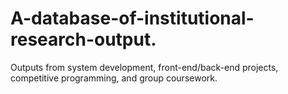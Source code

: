 # A-database-of-institutional-research-output.
Outputs from system development, front-end/back-end projects, competitive programming, and group coursework.
